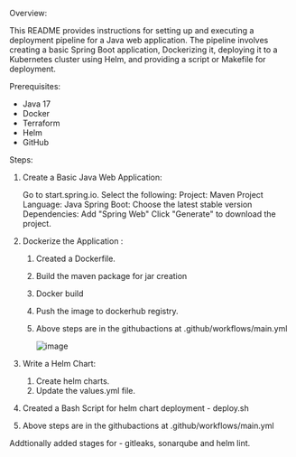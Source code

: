 Overview:

This README provides instructions for setting up and executing a deployment pipeline for a Java web application. The pipeline involves creating a basic Spring Boot application, Dockerizing it, deploying it to a Kubernetes cluster using Helm, and providing a script or Makefile for deployment.

Prerequisites:

- Java 17
- Docker
- Terraform
- Helm
- GitHub

Steps:

1. Create a Basic Java Web Application:
   
    Go to start.spring.io.
    Select the following:
    Project: Maven Project
    Language: Java
    Spring Boot: Choose the latest stable version
    Dependencies: Add "Spring Web"
    Click "Generate" to download the project.

3. Dockerize the Application :
   
    1. Created a Dockerfile.
    2. Build the maven package for jar creation
    3. Docker build
    4. Push the image to dockerhub registry.
    5. Above steps are in the githubactions at .github/workflows/main.yml
       
       ![image](https://github.com/user-attachments/assets/55d67e76-0cbe-497c-9a65-d6f5ccb35ba2)

5. Write a Helm Chart:

   1. Create helm charts.
   2. Update the values.yml file.

6. Created a Bash Script for helm chart deployment - deploy.sh

7. Above steps are in the githubactions at .github/workflows/main.yml
   
Addtionally added stages for - gitleaks, sonarqube and helm lint.

